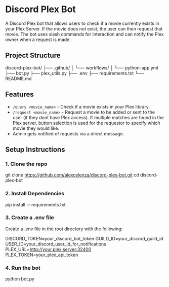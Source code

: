 # Discord Plex Bot

A Discord Plex bot that allows users to check if a movie currently exists in your Plex Server. If the movie does not exist, the user can then request that movie. The bot uses slash commands for interaction and can notify the Plex owner when a request is made.

## Project Structure
discord-plex-bot/
├── .github/
│   └── workflows/
│       └── python-app.yml
├── bot.py
├── plex_utils.py
├── .env
├── requirements.txt
└── README.md

## Features
- `/query <movie_name>` - Check if a movie exists in your Plex library.
- `/request <movie_name>` - Request a movie to be added or sent to the user (if they dont have Plex access). If multiple matches are found in the Plex server, button selection is used for the requestor to specify which movie they would like.
- Admin gets notified of requests via a direct message.

## Setup Instructions

### 1. Clone the repo

git clone https://github.com/alexcelenza/discord-plex-bot.git
cd discord-plex-bot

### 2. Install Dependencies
pip install -r requirements.txt

### 3. Create a .env file
Create a .env file in the root directory with the following:

DISCORD_TOKEN=your_discord_bot_token
GUILD_ID=your_discord_guild_id
USER_ID=your_discord_user_id_for_notifications
PLEX_URL=http://your.plex.server:32400
PLEX_TOKEN=your_plex_api_token

### 4. Run the bot
python bot.py
